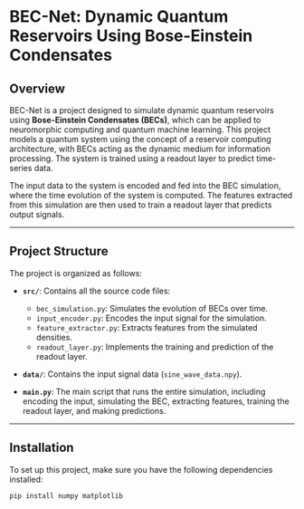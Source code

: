 # BEC-Net: Dynamic Quantum Reservoirs Using Bose-Einstein Condensates

## Overview

BEC-Net is a project designed to simulate dynamic quantum reservoirs using **Bose-Einstein Condensates (BECs)**, which can be applied to neuromorphic computing and quantum machine learning. This project models a quantum system using the concept of a reservoir computing architecture, with BECs acting as the dynamic medium for information processing. The system is trained using a readout layer to predict time-series data.

The input data to the system is encoded and fed into the BEC simulation, where the time evolution of the system is computed. The features extracted from this simulation are then used to train a readout layer that predicts output signals.

---

## Project Structure

The project is organized as follows:

- **`src/`**: Contains all the source code files:
  - `bec_simulation.py`: Simulates the evolution of BECs over time.
  - `input_encoder.py`: Encodes the input signal for the simulation.
  - `feature_extractor.py`: Extracts features from the simulated densities.
  - `readout_layer.py`: Implements the training and prediction of the readout layer.
  
- **`data/`**: Contains the input signal data (`sine_wave_data.npy`).

- **`main.py`**: The main script that runs the entire simulation, including encoding the input, simulating the BEC, extracting features, training the readout layer, and making predictions.

---

## Installation

To set up this project, make sure you have the following dependencies installed:

```bash
pip install numpy matplotlib


